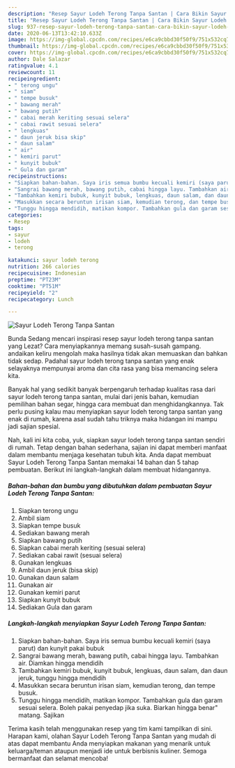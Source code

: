 ```yaml
---
description: "Resep Sayur Lodeh Terong Tanpa Santan | Cara Bikin Sayur Lodeh Terong Tanpa Santan Yang Sedap"
title: "Resep Sayur Lodeh Terong Tanpa Santan | Cara Bikin Sayur Lodeh Terong Tanpa Santan Yang Sedap"
slug: 937-resep-sayur-lodeh-terong-tanpa-santan-cara-bikin-sayur-lodeh-terong-tanpa-santan-yang-sedap
date: 2020-06-13T13:42:10.633Z
image: https://img-global.cpcdn.com/recipes/e6ca9cbbd30f50f9/751x532cq70/sayur-lodeh-terong-tanpa-santan-foto-resep-utama.jpg
thumbnail: https://img-global.cpcdn.com/recipes/e6ca9cbbd30f50f9/751x532cq70/sayur-lodeh-terong-tanpa-santan-foto-resep-utama.jpg
cover: https://img-global.cpcdn.com/recipes/e6ca9cbbd30f50f9/751x532cq70/sayur-lodeh-terong-tanpa-santan-foto-resep-utama.jpg
author: Dale Salazar
ratingvalue: 4.1
reviewcount: 11
recipeingredient:
- " terong ungu"
- " siam"
- " tempe busuk"
- " bawang merah"
- " bawang putih"
- " cabai merah keriting sesuai selera"
- " cabai rawit sesuai selera"
- " lengkuas"
- " daun jeruk bisa skip"
- " daun salam"
- " air"
- " kemiri parut"
- " kunyit bubuk"
- " Gula dan garam"
recipeinstructions:
- "Siapkan bahan-bahan. Saya iris semua bumbu kecuali kemiri (saya parut) dan kunyit pakai bubuk"
- "Sangrai bawang merah, bawang putih, cabai hingga layu. Tambahkan air. Diamkan hingga mendidih"
- "Tambahkan kemiri bubuk, kunyit bubuk, lengkuas, daun salam, dan daun jeruk, tunggu hingga mendidih"
- "Masukkan secara beruntun irisan siam, kemudian terong, dan tempe busuk."
- "Tunggu hingga mendidih, matikan kompor. Tambahkan gula dan garam sesuai selera. Boleh pakai penyedap jika suka. Biarkan hingga benar&#34; matang. Sajikan"
categories:
- Resep
tags:
- sayur
- lodeh
- terong

katakunci: sayur lodeh terong 
nutrition: 266 calories
recipecuisine: Indonesian
preptime: "PT23M"
cooktime: "PT51M"
recipeyield: "2"
recipecategory: Lunch

---
```



![Sayur Lodeh Terong Tanpa Santan](https://img-global.cpcdn.com/recipes/e6ca9cbbd30f50f9/751x532cq70/sayur-lodeh-terong-tanpa-santan-foto-resep-utama.jpg)

Bunda Sedang mencari inspirasi resep sayur lodeh terong tanpa santan yang Lezat? Cara menyiapkannya memang susah-susah gampang. andaikan keliru mengolah maka hasilnya tidak akan memuaskan dan bahkan tidak sedap. Padahal sayur lodeh terong tanpa santan yang enak selayaknya mempunyai aroma dan cita rasa yang bisa memancing selera kita.

Banyak hal yang sedikit banyak berpengaruh terhadap kualitas rasa dari sayur lodeh terong tanpa santan, mulai dari jenis bahan, kemudian pemilihan bahan segar, hingga cara membuat dan menghidangkannya. Tak perlu pusing kalau mau menyiapkan sayur lodeh terong tanpa santan yang enak di rumah, karena asal sudah tahu triknya maka hidangan ini mampu jadi sajian spesial.




Nah, kali ini kita coba, yuk, siapkan sayur lodeh terong tanpa santan sendiri di rumah. Tetap dengan bahan sederhana, sajian ini dapat memberi manfaat dalam membantu menjaga kesehatan tubuh kita. Anda dapat membuat Sayur Lodeh Terong Tanpa Santan memakai 14 bahan dan 5 tahap pembuatan. Berikut ini langkah-langkah dalam membuat hidangannya.

<!--inarticleads1-->

##### Bahan-bahan dan bumbu yang dibutuhkan dalam pembuatan Sayur Lodeh Terong Tanpa Santan:

1. Siapkan  terong ungu
1. Ambil  siam
1. Siapkan  tempe busuk
1. Sediakan  bawang merah
1. Siapkan  bawang putih
1. Siapkan  cabai merah keriting (sesuai selera)
1. Sediakan  cabai rawit (sesuai selera)
1. Gunakan  lengkuas
1. Ambil  daun jeruk (bisa skip)
1. Gunakan  daun salam
1. Gunakan  air
1. Gunakan  kemiri parut
1. Siapkan  kunyit bubuk
1. Sediakan  Gula dan garam




<!--inarticleads2-->

##### Langkah-langkah menyiapkan Sayur Lodeh Terong Tanpa Santan:

1. Siapkan bahan-bahan. Saya iris semua bumbu kecuali kemiri (saya parut) dan kunyit pakai bubuk
1. Sangrai bawang merah, bawang putih, cabai hingga layu. Tambahkan air. Diamkan hingga mendidih
1. Tambahkan kemiri bubuk, kunyit bubuk, lengkuas, daun salam, dan daun jeruk, tunggu hingga mendidih
1. Masukkan secara beruntun irisan siam, kemudian terong, dan tempe busuk.
1. Tunggu hingga mendidih, matikan kompor. Tambahkan gula dan garam sesuai selera. Boleh pakai penyedap jika suka. Biarkan hingga benar&#34; matang. Sajikan




Terima kasih telah menggunakan resep yang tim kami tampilkan di sini. Harapan kami, olahan Sayur Lodeh Terong Tanpa Santan yang mudah di atas dapat membantu Anda menyiapkan makanan yang menarik untuk keluarga/teman ataupun menjadi ide untuk berbisnis kuliner. Semoga bermanfaat dan selamat mencoba!
